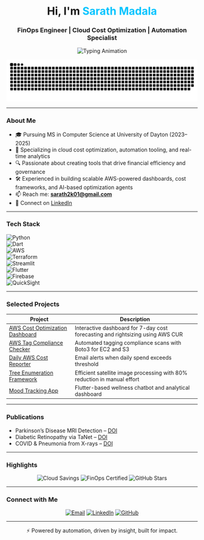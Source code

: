 <h1 align="center">Hi, I'm <span style="color:#00c4ff;">Sarath Madala</span></h1>
<h3 align="center">FinOps Engineer | Cloud Cost Optimization | Automation Specialist</h3>

<p align="center">
  <img src="https://readme-typing-svg.herokuapp.com?font=Fira+Code&amp;weight=500&amp;pause=1000&amp;color=58A6FF&amp;center=true&amp;width=500&amp;lines=Cloud+Cost+Optimization;AI+Driven+Automation;Dashboard+Builder;Tech+Innovator" alt="Typing Animation" />
</p>

<p align="center">
  <img src="https://github.com/Platane/snk/raw/output/github-contribution-grid-snake.svg" alt="GitHub Contributions Heatmap" />
</p>

---

### About Me

- 🎓 Pursuing MS in Computer Science at University of Dayton (2023–2025)  
- 🚀 Specializing in cloud cost optimization, automation tooling, and real-time analytics  
- 🔍 Passionate about creating tools that drive financial efficiency and governance  
- 🛠️ Experienced in building scalable AWS-powered dashboards, cost frameworks, and AI-based optimization agents  
- 📫 Reach me: **sarath2k01@gmail.com**  
- 🔗 Connect on [LinkedIn](https://linkedin.com/in/sarath-madala)

---

### Tech Stack

![Python](https://img.shields.io/badge/Python-3670A0?style=for-the-badge&amp;logo=python&amp;logoColor=white)  
![Dart](https://img.shields.io/badge/Dart-0175C2?style=for-the-badge&amp;logo=dart&amp;logoColor=white)  
![AWS](https://img.shields.io/badge/AWS-232F3E?style=for-the-badge&amp;logo=amazonaws&amp;logoColor=white)  
![Terraform](https://img.shields.io/badge/Terraform-7B42BC?style=for-the-badge&amp;logo=terraform&amp;logoColor=white)  
![Streamlit](https://img.shields.io/badge/Streamlit-FF4B4B?style=for-the-badge&amp;logo=streamlit&amp;logoColor=white)  
![Flutter](https://img.shields.io/badge/Flutter-02569B?style=for-the-badge&amp;logo=flutter&amp;logoColor=white)  
![Firebase](https://img.shields.io/badge/Firebase-FFCA28?style=for-the-badge&amp;logo=firebase&amp;logoColor=black)  
![QuickSight](https://img.shields.io/badge/QuickSight-FF9900?style=for-the-badge&amp;logo=amazon&amp;logoColor=white)

---

### Selected Projects

| Project | Description |
|---------|-------------|
| [AWS Cost Optimization Dashboard](https://github.com/Sarath2k01/AWS-Cost-Optimization-Dashboard) | Interactive dashboard for 7-day cost forecasting and rightsizing using AWS CUR |
| [AWS Tag Compliance Checker](https://github.com/Sarath2k01/AWS-Tag-Compliance-Checker) | Automated tagging compliance scans with Boto3 for EC2 and S3 |
| [Daily AWS Cost Reporter](https://github.com/Sarath2k01/Daily-AWS-Cost-Reporter) | Email alerts when daily spend exceeds threshold |
| [Tree Enumeration Framework](https://github.com/Sarath2k01/Tree-Enumeration-Framework) | Efficient satellite image processing with 80% reduction in manual effort |
| [Mood Tracking App](https://github.com/Sarath2k01/Mood-Tracking-App) | Flutter-based wellness chatbot and analytical dashboard |

---

### Publications

- Parkinson’s Disease MRI Detection – [DOI](https://doi.org/10.35784/acs-2023-19)  
- Diabetic Retinopathy via TaNet – [DOI](https://doi.org/10.26599/NBE.2023.9290041)  
- COVID & Pneumonia from X-rays – [DOI](https://doi.org/10.1729/Journal.33559)

---

### Highlights

<p align="center">
  <img src="https://img.shields.io/badge/Total_Cloud_Savings-%24630K%2B-brightgreen?style=for-the-badge" alt="Cloud Savings" />
  <img src="https://img.shields.io/badge/FinOps-Certified_Practitioner-blue?style=for-the-badge" alt="FinOps Certified" />
  <img src="https://img.shields.io/badge/GitHub-Stars-10K-yellow?style=for-the-badge" alt="GitHub Stars" />
</p>

---

### Connect with Me

<p align="center">
  <a href="mailto:sarath2k01@gmail.com"><img src="https://img.shields.io/badge/Email-sarath2k01%40gmail.com-red?style=for-the-badge&amp;logo=gmail" alt="Email"/></a>
  <a href="https://linkedin.com/in/sarath-madala"><img src="https://img.shields.io/badge/LinkedIn-Sarath_Madala-blue?style=for-the-badge&amp;logo=linkedin" alt="LinkedIn"/></a>
  <a href="https://github.com/Sarath2k01"><img src="https://img.shields.io/badge/GitHub-Sarath2k01-black?style=for-the-badge&amp;logo=github" alt="GitHub"/></a>
</p>

---

<sub><p align="center">⚡ Powered by automation, driven by insight, built for impact.</p></sub>
